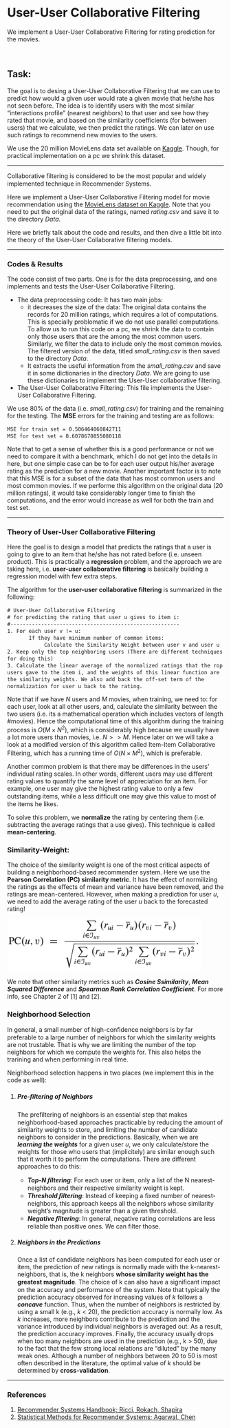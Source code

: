# User-User Collaborative Filtering

We implement a User-User Collaborative Filtering for rating prediction for the movies.

<br />

## Task:

The goal is to desing a User-User Collaborative Filtering that we can use to predict how would a given user would rate a given movie that he/she has not seen before. The idea is to identify users with the most similar “interactions profile” (nearest neighbors) to that user and see how they rated that movie, and based on the similarity coefficients (for between users) that we calculate, we then predict the ratings. We can later on use such ratings to recommend new movies to the users.

We use the 20 million MovieLens data set available on [Kaggle](https://www.kaggle.com/grouplens/movielens-20m-dataset). Though, for practical implementation on a pc we shrink this dataset.

---

Collaborative ﬁltering is considered to be the most popular and widely implemented technique in Recommender Systems.

Here we implement a User-User Collaborative Filtering model for movie recommendation using the [MovieLens dataset on Kaggle](https://www.kaggle.com/grouplens/movielens-20m-dataset). Note that you need to put the original data of the ratings, named *rating.csv* and save it to the directory *Data*.

Here we briefly talk about the code and results, and then dive a little bit into the theory of the User-User Collaborative filtering models.

---

### Codes & Results

The code consist of two parts. One is for the data preprocessing, and one implements and tests the User-User Collaborative Filtering.

- The data preprocessing code: It has two main jobs:
  - it decreases the size of the data: The original data contains the records for 20 million ratings, which requires a lot of computations. This is specially problomatic if we do not use parallel computations. To allow us to run this code on a pc, we shrink the data to contain only those users that are the among the most common users. Similarly, we filter the data to include only the most common movies. The filtered version of the data, titled *small_rating.csv* is then saved to the directory *Data*.
  - It extracts the useful information from the *small_rating.csv* and save it in some dictionaries in the directory *Data*. We are going to use these dictionaries to implement the User-User collaborative filtering.
- The User-User Collaborative Filtering: This file implements the User-User Collaborative Filtering.

We use 80% of the data (i.e. *small_rating.csv*) for training and the remaining for the testing. The **MSE** errors for the training and testing are as follows:

```
MSE for train set = 0.506464060842711
MSE for test set = 0.6078670855080118
```

Note that to get a sense of whether this is a good performance or not we need to compare it with a benchmark, which I do not get into the details in here, but one simple case can be to for each user output his/her average rating as the prediction for a new movie. Another important factor is to note that this MSE is for a subset of the data that has most common users and most common movies. If we performe this algorithm on the original data (20 million ratings), it would take considerably longer time to finish the computations, and the error would increase as well for both the train and test set.

---

### Theory of User-User Collaborative Filtering

Here the goal is to design a model that predicts the ratings that a user is going to give to an item that he/she has not rated before (i.e. unseen product). This is practically a **regression** problem, and the approach we are taking here, i.e. **user-user collaborative filtering** is basically building a regression model with few extra steps.

The algorithm for the **user-user collaborative filtering** is summarized in the following:

```
# User-User Collaborative Filtering
# for predicting the rating that user u gives to item i:
#-------------------------------------------------------
1. For each user v != u:
	   If they have minimum number of common items:
		    Calculate the Similarity Weight between user v and user u
2. Keep only the top neighboring users (There are different techniques for doing this)
3. Calculate the linear average of the normalized ratings that the rop users gave to the item i, and the weights of this linear function are the similarity weights. We also add back the off-set term of the normalization for user u back to the rating.
```



Note that if we have *N* users and *M* movies, when training, we need to: for each user, look at all other users, and, calculate the similarity between the two users (i.e. its a mathematical operation which includes vectors of length #movies). Hence the computational time of this algorithm during the training process is $O(M×N^2 )$, which is considerably high because we usually have a lot more users than movies, i.e. $N >> M$. Hence later on we will take a look at a modified version of this algorithm called Item-Item Collaborative Filtering, which has a running time of $O(N×M^2)$, which is preferable.



Another common problem is that there may be differences in the users’ individual rating scales. In other words, different users may use different rating values to quantify the same level of appreciation for an item. For example, one user may give the highest rating value to only a few outstanding items, while a less difﬁcult one may give this value to most of the items he likes.

To solve this problem, we **normalize** the rating by centering them (i.e. subtracting the average ratings that a use gives). This technique is called **mean-centering**.



### Similarity-Weight:

The choice of the similarity weight is one of the most critical aspects of building a neighborhood-based recommender system. Here we use the **Pearson Correlation (PC) similarity metric**. It has the effect of normilizing the ratings as the effects of mean and variance have been removed, and the ratings are mean-centered. However, when making a prediction for user *u*, we need to add the average rating of the user *u* back to the forecasted rating!

<p float="left">
  <img src="/figs/Pearson_Corr_Coeff_CF.png" width="450" />
</p>



We note that other similarity metrics such as ***Cosine Ssimilarity***, ***Mean Squared Difference*** and ***Spearman Rank Correlation Coefficient***. For more info, see Chapter 2 of [1] and [2].



### Neighborhood Selection

In general, a small number of high-conﬁdence neighbors is by far preferable to a large number of neighbors for which the similarity weights are not trustable. That is why we are limiting the number of the top neighbors for which we compute the weights for. This also helps the trarining and when performing in real time.

Neighborhood selection happens in two places (we implement this in the code as well):

1. ##### Pre-ﬁltering of Neighbors

   The preﬁltering of neighbors is an essential step that makes neighborhood-based approaches practicable by reducing the amount of similarity weights to store, and limiting the number of candidate neighbors to consider in the predictions. Basically, when we are ***learning the weights*** for a given user *u*, we only calculate/store the weights for those who users that (implicitely) are similar enough such that it worth it to perform the computations.
   There are different approaches to do this:

   - ***Top-N ﬁltering***: For each user or item, only a list of the N nearest-neighbors and their respective similarity weight is kept.
   - ***Threshold ﬁltering***: Instead of keeping a ﬁxed number of nearest-neighbors, this approach keeps all the neighbors whose similarity weight’s magnitude is greater than a given threshold.
   - ***Negative ﬁltering***: In general, negative rating correlations are less reliable than positive ones. We can filter those.

2. ##### Neighbors in the Predictions

   Once a list of candidate neighbors has been computed for each user or item, the prediction of new ratings is normally made with the k-nearest-neighbors, that is, the k neighbors **whose similarity weight has the greatest magnitude**. The choice of k can also have a signiﬁcant impact on the accuracy and performance of the system.
   Note that typically the prediction accuracy observed for increasing values of *k* follows a ***concave*** function. Thus, when the number of neighbors is restricted by using a small k (e.g., *k* < 20), the prediction accuracy is normally low. As *k* increases, more neighbors contribute to the prediction and the variance introduced by individual neighbors is averaged out. As a result, the prediction accuracy improves. Finally, the accuracy usually drops when too many neighbors are used in the prediction (e.g., k > 50), due to the fact that the few strong local relations are “diluted” by the many weak ones. Although a number of neighbors between 20 to 50 is most often described in the literature, the optimal value of *k* should be determined by **cross-validation**.









------

### References

1. [Recommender Systems Handbook; Ricci, Rokach, Shapira](https://www.cse.iitk.ac.in/users/nsrivast/HCC/Recommender_systems_handbook.pdf)
2. [Statistical Methods for Recommender Systems; Agarwal, Chen](https://www.cambridge.org/core/books/statistical-methods-for-recommender-systems/0051A5BA0721C2C6385B2891D219ECD4)

